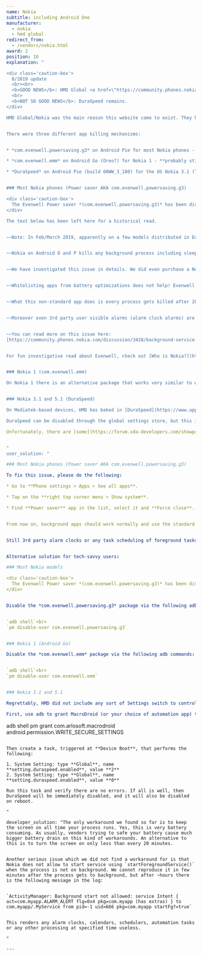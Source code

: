 ```yaml
---
name: Nokia
subtitle: including Android One
manufacturer:
  - nokia
  - hmd global
redirect_from:
  - /vendors/nokia.html
award: 2
position: 10
explanation: "

<div class='caution-box'>
  8/2019 update
  <br><br>
  <b>GOOD NEWS</b>: HMD Global <a href=\"https://community.phones.nokia.com/discussion/51246/tapping-into-android-pies-adaptive-battery-for-optimum-battery-performance\">claims to disable Evenwell powersaving apps</a> on all devices running Android Pie or newer.
  <br>
  <b>NOT SO GOOD NEWS</b>: DuraSpeed remains.
</div>

HMD Global/Nokia was the main reason this website came to exist. They had the most aggressive app killers preinstalled on their phones.


There were three different app killing mechanisms:


* *com.evenwell.powersaving.g3* on Android Pie for most Nokia phones - **this one has been disabled since 8/2019 on devices running Pie or greater**

* *com.evenwell.emm* on Android Go (Oreo?) for Nokia 1 - **probably still in the wild since HMD only disabled Evenwell apps for Pie or greater**

* *DuraSpeed* on Android Pie (build 00WW_3_180) for the US Nokia 3.1 (TA-1049, TA-1063) and Nokia 5.1 - **this one is still in the wild**


### Most Nokia phones (Power saver AKA com.evenwell.powersaving.g3)

<div class='caution-box'>
  The Evenwell Power saver *(com.evenwell.powersaving.g3)* has been disabled by HMD Global for devices running Pie or greater as of 8/2019.
</div>

The text below has been left here for a historical read.


~~Note: In Feb/March 2019, apparently on a few models distributed in Europe and US, the Evenwell Power Saver has been reworked to not kill the apps as aggressively, which largely resolves all issues for those models.~~


~~Nokia on Android O and P kills any background process including sleep tracking (or any other sport tracking) after 20 minutes if the screen is off. Also when killed all alarms are stopped which renders for example any alarm clock apps useless.~~


~~We have investigated this issue in details. We did even purchase a Nokia 6.1 to be able to reproduce the issue. The problem only occurs on Nokia devices with Android Pie. Nokia started to bundle a toxic app (package: com.evenwell.powersaving.g3 or com.evenwell.emm, name: Power saver) with their devices by some 3rd party company Evenwell. This app kills apps in the most brutal way we have seen so far among Android vendors.~~


~~Whitelisting apps from battery optimizations does not help! Evenwell kills even whitelisted apps.~~


~~What this non-standard app does is every process gets killed after 20 minutes regardless it is actually supposed to be running and doing a useful job for the user. Also alarms are not triggered. The aim is apparently to save your battery by rendering tracking apps and other apps that use background processing useless.~~


~~Moreover even 3rd party user visible alarms (alarm clock alarms) are not triggering properly on Nokia as foreground services cannot be started from background on Nokia. This is a serious issue unparalleled to any other vendor. We did not yet find a workaround for this :(. 3rd party alarms clock / calendars etc... won't be realiable on Nokia.~~


~~You can read more on this issue here:
[https://community.phones.nokia.com/discussion/3428/background-service-killed-even-when-whitelisted](https://community.phones.nokia.com/discussion/3428/background-service-killed-even-when-whitelisted)~~


For fun investigative read about Evenwell, check out [Who is Nokia?](https://medium.com/@roundedeverett/who-is-nokia-cb24ecbc52a9)


### Nokia 1 (com.evenwell.emm)

On Nokia 1 there is an alternative package that works very similar to what the com.evenwell.powersaving.g3 package is doing on the higher end models.


### Nokia 3.1 and 5.1 (DuraSpeed)

On Mediatek-based devices, HMD has baked in [DuraSpeed](https://www.appbrain.com/app/duraspeed/com.mediatek.duraspeed) as a system service. There is no user-facing control, or whitelist; this Mediatek-developed task killer terminates all background apps without prejudice.

DuraSpeed can be disabled through the global settings store, but this is a protected area of Android that can only be manipulated through adb or an app that has been granted the `WRITE_SECURE_SETTINGS` permission (which must also be done with adb). Additionally, the setting does not survive a reboot. Users can fix their devices themselves using an automation app (see "Solution for users"), or apps can request the `WRITE_SECURE_SETTINGS` permission and then cycle the flag on startup to kill DuraSpeed. Syncthing Fork is one app that has [taken this approach](https://github.com/Catfriend1/syncthing-android/wiki/Nokia-HMD-phone-preparations).

Unfortunately, there are [some](https://forum.xda-developers.com/showpost.php?s=1f4fbd7602c2739781c1c5346bb06e36&p=80157506&postcount=7) [reports](https://github.com/urbandroid-team/dont-kill-my-app/issues/57#issuecomment-534246709) that even this fix does not work.


"
user_solution: "

### Most Nokia phones (Power saver AKA com.evenwell.powersaving.g3)

To fix this issue, please do the following:

* Go to **Phone settings > Apps > See all apps**.

* Tap on the **right top corner menu > Show system**.

* Find **Power saver** app in the list, select it and **Force close**. It will remain stopped for a while, but will restart itself eventually.


From now on, background apps should work normally and use the standard Android battery optimizations.


Still 3rd party alarm clocks or any task scheduling of foreground tasks at a particular time won't work. ~~We do not have any solution for this at the moment~~ UPDATE: in our preliminary tests it seems that force stopping or uninstalling the **Power saver** app also fixes alarms and starting of foreground services, until the Power saver restarts.


Alternative solution for tech-savvy users:

### Most Nokia models

<div class='caution-box'>
  The Evenwell Power saver *(com.evenwell.powersaving.g3)* has been disabled by HMD Global for devices running Pie or greater as of 8/2019.
</div>


Disable the *com.evenwell.powersaving.g3* package via the following adb commands:


`adb shell`<br>
`pm disable-user com.evenwell.powersaving.g3`


### Nokia 1 (Android Go)

Disable the *com.evenwell.emm* package via the following adb commands:


`adb shell`<br>
`pm disable-user com.evenwell.emm`


### Nokia 3.1 and 5.1

Regrettably, HMD did not include any sort of Settings switch to control DuraSpeed's operation. And since the task killer is a system service and not an app, it cannot simply be uninstalled. Fortunately, DuraSpeed does have a hidden kill switch: It watches the `setting.duraspeed.enabled` setting and will stop itself when the flag is set to any value that does not equal `1`. Once DuraSpeed stops itself, the phone is cured and all background apps will function normally. However, this workaround does not stick across reboots, so the flag has to be cycled at every boot using an automation app like [MacroDroid](https://play.google.com/store/apps/details?id=com.arlosoft.macrodroid).

First, use adb to grant MacroDroid (or your choice of automation app) the ability to write to the global settings store:

```
adb shell pm grant com.arlosoft.macrodroid android.permission.WRITE_SECURE_SETTINGS
```

Then create a task, triggered at **Device Boot**, that performs the following:

1. System Setting: type **Global**, name **setting.duraspeed.enabled**, value **2**
2. System Setting: type **Global**, name **setting.duraspeed.enabled**, value **0**

Run this task and verify there are no errors. If all is well, then DuraSpeed will be immediately disabled, and it will also be disabled on reboot.

"

developer_solution: "The only workaround we found so far is to keep the screen on all time your process runs. Yes, this is very battery consuming. As usually, vendors trying to safe your battery cause much bigger battery drain on this kind of workarounds. An alternative to this is to turn the screen on only less than every 20 minutes.


Another serious issue which we did not find a workaround for is that Nokia does not allow to start service using `startForegroundService()` when the process is not on background. We cannot reproduce it in few minutes after the process gets to background, but after ~hours there is the following message in the log:


`ActivityManager: Background start not allowed: service Intent { act=com.myapp.ALARM_ALERT flg=0x4 pkg=com.myapp (has extras) } to com.myapp/.MyService from pid=-1 uid=666 pkg=com.myapp startFg?=true`


This renders any alarm clocks, calendars, schedulers, automation tasks or any other processing at specified time useless.

"

---
```


